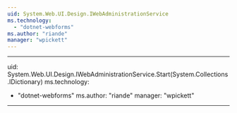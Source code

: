 ```yaml
---
uid: System.Web.UI.Design.IWebAdministrationService
ms.technology: 
  - "dotnet-webforms"
ms.author: "riande"
manager: "wpickett"
---
```


---
uid: System.Web.UI.Design.IWebAdministrationService.Start(System.Collections.IDictionary)
ms.technology: 
  - "dotnet-webforms"
ms.author: "riande"
manager: "wpickett"
---
